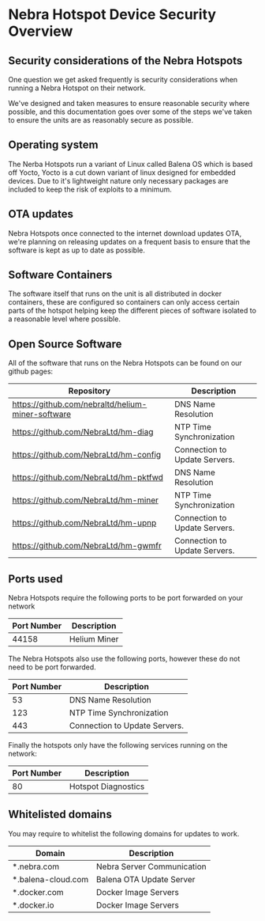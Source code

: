 # Nebra Hotspot Device Security Overview

## Security considerations of the Nebra Hotspots

One question we get asked frequently is security considerations when running a Nebra Hotspot on their network.

We've designed and taken measures to ensure reasonable security where possible, and this documentation goes over some of the steps we've taken to ensure the units are as reasonably secure as possible.

## Operating system

The Nerba Hotspots run a variant of Linux called Balena OS which is based off Yocto, Yocto is a cut down variant of linux designed for embedded devices. Due to it's lightweight nature only necessary packages are included to keep the risk of exploits to a minimum.

## OTA updates

Nebra Hotspots once connected to the internet download updates OTA, we're planning on releasing updates on a frequent basis to ensure that the software is kept as up to date as possible.

## Software Containers

The software itself that runs on the unit is all distributed in docker containers, these are configured so containers can only access certain parts of the hotspot helping keep the different pieces of software isolated to a reasonable level where possible.

## Open Source Software

All of the software that runs on the Nebra Hotspots can be found on our github pages:

| Repository | Description |
| --- | ---  |
| <https://github.com/nebraltd/helium-miner-software> | DNS Name Resolution |
| <https://github.com/NebraLtd/hm-diag> | NTP Time Synchronization |
| <https://github.com/NebraLtd/hm-config> | Connection to Update Servers. |
| <https://github.com/NebraLtd/hm-pktfwd> | DNS Name Resolution |
| <https://github.com/NebraLtd/hm-miner> | NTP Time Synchronization |
| <https://github.com/NebraLtd/hm-upnp> | Connection to Update Servers. |
| <https://github.com/NebraLtd/hm-gwmfr> | Connection to Update Servers. |

## Ports used

Nebra Hotspots require the following ports to be port forwarded on your network

| Port Number | Description |
| --- | ---  |
| 44158 | Helium Miner |

The Nebra Hotspots also use the following ports, however these do not need to be port forwarded.

| Port Number | Description |
| --- | ---  |
| 53 | DNS Name Resolution |
| 123 | NTP Time Synchronization |
| 443 | Connection to Update Servers. |

Finally the hotspots only have the following services running on the network:

| Port Number | Description |
| --- | ---  |
| 80 | Hotspot Diagnostics |


## Whitelisted domains

You may require to whitelist the following domains for updates to work.

| Domain | Description |
| --- | ---  |
| *.nebra.com | Nebra Server Communication |
| *.balena-cloud.com | Balena OTA Update Server |
| *.docker.com | Docker Image Servers |
| *.docker.io | Docker Image Servers |
